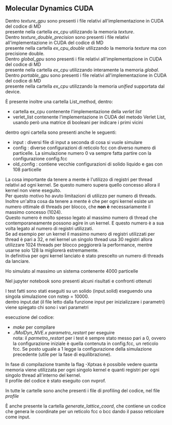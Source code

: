 ## Molecular Dynamics CUDA
  
Dentro *texture_gpu* sono presenti i file relativi all'implementazione in CUDA del codice di MD  
presente nella cartella *ex_cpu* utilizzando la memoria *texture*.    
Dentro *texture_double_precision* sono presenti i file relativi all'implementazione in CUDA del codice di MD  
presente nella cartella *ex_cpu_double* utilizzando la memoria *texture* ma con precisione double.    
Dentro *global_gpu* sono presenti i file relativi all'implementazione in CUDA del codice di MD  
presente nella cartella *ex_cpu* utilizzando interamente la memoria *global*.    
Dentro *portable_gpu* sono presenti i file relativi all'implementazione in CUDA del codice di MD  
presente nella cartella *ex_cpu* utilizzando la memoria *unified* supportata dal device.      
  
È presente inoltre una cartella List\_method, dentro:  
- cartella ex\_cpu contenente l'implementazione della *verlet list*  
- verlet\_list contenente l'implementazione in CUDA del metodo Verlet List, usando però una matrice di booleani per indicare i primi vicini  
  

dentro ogni cartella sono presenti anche le seguenti:  
- input : diversi file di input a seconda di cosa si vuole simulare  
- config : diverse configurazioni di reticolo fcc con diverso numero di particelle. La simulazione numero 0 va sempre fatta partire con la configurazione config.fcc  
- old\_config : contiene vecchie configurazioni di solido liquido e gas con 108 particelle  
  
La cosa importante da tenere a mente è l'utilizzo di registri per thread relativi ad ogni kernel. Se questo numero supera quello concesso allora il kernel non viene eseguito.  
Per questo motivo ho avuto limitazioni di utilizzo per numero di threads.  
Inoltre un'altra cosa da tenere a mente è che per ogni kernel esiste un numero ottimale di threads per blocco, che **non è** necessariamente il massimo concesso (1024).  
Questo numero è molto spesso legato al massimo numero di thread che contemporaneamente possono agire in un kernel. E questo numero è a sua volta legato al numero di registri utilizzati.  
Se ad esempio per un kernel il massimo numero di registri utilizzati per thread è pari a 32, e nel kernel un singolo thread usa 30 registri allora utilizzare 1024 threads per blocco peggiorerà la performance, mentre usarne solo 128 la migliorerà estremamente.   
In definitiva per ogni kernel lanciato è stato prescelto un numero di threads da lanciare.   
 
Ho simulato al massimo un sistema contenente 4000 particelle
  
Nel jupyter notebook sono presenti alcuni risultati e confronti ottenuti   

I test fatti sono stati eseguiti su un solido (input.solid) eseguendo una singola simulazione con nstep = 10000.  
dentro input.dat (il file letto dalla funzione input per inizializzare i parametri) viene spiegato chi sono i vari parametri   
  
esecuzione del codice:   
- *make* per compilare  
- *./MolDyn\_NVE.x parametro\_restart* per eseguire  
nota: il *parmetro\_restart* per i test è sempre stato messo pari a 0, ovvero la configurazione iniziale è quella contenuta in config.fcc, un reticolo fcc. Se posto uguale a 1 legge la configurazione della simulazione precedente (utile per la fase di equilibrazione).  
  
In fase di compilazione tramite la flag -Xptxas è possibile vedere quanta memoria viene utilizzata per ogni singolo kernel e quanti registri per ogni singolo thread all'interno del kernel.  
Il profile del codice è stato eseguito con nvprof.  
 
In tutte le cartelle sono anche presenti i file di profiling del codice, nel file *profile*   
  
È anche presente la cartella *generate_lattice_coord*, che contiene un codice che genera le coordinate per un reticolo fcc o bcc dando il passo reticolare come input.  
